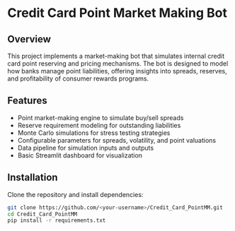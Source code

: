 # Credit Card Point Market Making Bot

## Overview
This project implements a market-making bot that simulates internal credit card point reserving and pricing mechanisms. The bot is designed to model how banks manage point liabilities, offering insights into spreads, reserves, and profitability of consumer rewards programs.

## Features
- Point market-making engine to simulate buy/sell spreads  
- Reserve requirement modeling for outstanding liabilities  
- Monte Carlo simulations for stress testing strategies  
- Configurable parameters for spreads, volatility, and point valuations  
- Data pipeline for simulation inputs and outputs  
- Basic Streamlit dashboard for visualization  

## Installation
Clone the repository and install dependencies:

```bash
git clone https://github.com/<your-username>/Credit_Card_PointMM.git
cd Credit_Card_PointMM
pip install -r requirements.txt
